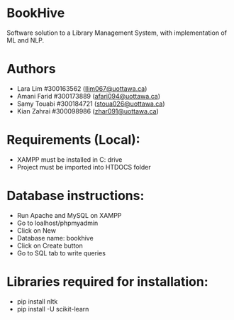 # BookHive
Software solution to a Library Management System, with implementation of ML and NLP.

# Authors
- Lara Lim #300163562 (llim067@uottawa.ca)
- Amani Farid #300173889 (afari094@uottawa.ca)
- Samy Touabi #300184721 (stoua026@uottawa.ca)
- Kian Zahrai #300098986 (zhar091@uottawa.ca)

# Requirements (Local):
- XAMPP must be installed in C: drive
- Project must be imported into HTDOCS folder

# Database instructions:
- Run Apache and MySQL on XAMPP
- Go to loalhost/phpmyadmin
- Click on New
- Database name: bookhive
- Click on Create button
- Go to SQL tab to write queries

# Libraries  required for installation:
- pip install nltk
- pip install -U scikit-learn
